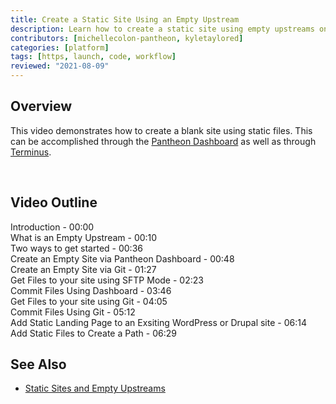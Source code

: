 ```yaml
---
title: Create a Static Site Using an Empty Upstream
description: Learn how to create a static site using empty upstreams on the Pantheon Platform.
contributors: [michellecolon-pantheon, kyletaylored]
categories: [platform]
tags: [https, launch, code, workflow]
reviewed: "2021-08-09"
---
```


## Overview 

This video demonstrates how to create a blank site using static files. This can be accomplished through the [Pantheon Dashboard](/create-sites) as well as through [Terminus](/terminus).

<Youtube src="PTVqXxwOJ4Q" title="Pantheon Static Site and Empty Upstreams" /><br/>

## Video Outline

Introduction - 00:00  
What is an Empty Upstream - 00:10  
Two ways to get started - 00:36  
Create an Empty Site via Pantheon Dashboard - 00:48  
Create an Empty Site via Git - 01:27  
Get Files to your site using SFTP Mode - 02:23  
Commit Files Using Dashboard - 03:46  
Get Files to your site using Git - 04:05  
Commit Files Using Git - 05:12  
Add Static Landing Page to an Exsiting WordPress or Drupal site - 06:14  
Add Static Files to Create a Path - 06:29  

## See Also
- [Static Sites and Empty Upstreams](/static-site-empty-upstream)